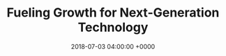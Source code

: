 ---
title: 'Fueling Growth for Next-Generation Technology'
name: "rigado"
night_header: false
night_footer: true
language: en
published: true
slug: "iot-company-rebrand"
layout: pancakes
description: page description
date: 2018-07-03 04:00:00 +0000
tags: ["Brand Development", "Brand Identity"]
aliases:
hero:
  background_color: "#9B3D20"
  image: "images/cover.png"
excerpt:
  background_color: ""
  image:
    src: 
stacks_hero:
  path: "helpers/work/hero.html"
  image: "images/cover.png"
  background_color: "#9B3D20"
  client: "rigado"
  logo_color: "color"
grid_item:
  featured: true
  featured_title: "Fueling Growth for Next-Generation Technology"
  featured_caption: |
    We helped Rigado evolve their brand from a seed funded startup to an invaluable enterprise solution and global company.
  weight: 3
  logo_color: "color"
  featured_width: "100%"
  featured_top: "2%"
  featured_left: "6%"
  featured_m_top: "10%"
stacks:
- template: section-row-blocks
  id: overview
  class: padding-m-bottom items-center
  background_color: "#9B3D20"
  background_image:
  rows:
  - template: include-row
    class: justify-center items-center
    size: container
    cols:
    - template: block-column-builder
      size: '9'
      animate: fade-up
      duration: '400'
      elements:
      - template: element-title
        class: "color-white text-center"
        tag: h4
        title: Overview
      - template: element-title
        class: "color-white text-center"
        tag: h1
        title: "Secure and scalable wireless IoT, built for the enterprise."
      - template: element-title
        class: "color-white text-center"
        tag: p
        title: "Focusing on the emerging ‘Commercial IoT’ market for large-scale Bluetooth and wireless solutions early on, Rigado sits at the forefront of wireless connectivity and edge computing. Their flexible and secure device-to-cloud edge data network technology powers key applications such as asset tracking, sensing and monitoring, and smart building solutions. As they closed a $15 million Series A round of funding, their marketing team reached out to Fullstack with the hopes of forming an ongoing partnership, on a mission to develop it’s brand towards the Enterprise."
- template: section-row-blocks
  id: development
  class: padding-xl-bottom padding-xl-top items-center
  background_color: "#ffffff"
  background_image:
  scripts:
  - src: "js/components/cards.js"
  rows:
  - template: include-row
    class: justify-center items-center wrap padding-m-bottom
    size: container
    cols:
    - template: block-column-builder
      size: '10'
      animate: fade-up
      duration: '400'
      offset: 0
      elements:
      - template: element-title
        class: "text-center"
        tag: h4
        title: Ongoing Design
      - template: element-title
        class: "text-center"
        tag: h1
        title: Building upon the existing brand 
      - template: element-title
        class: "text-center"
        tag: p
        title: |
          We worked with the Rigado team to develop existing brand — this included their identity system, new iconography styles, literature templates for digital assets such as product briefs, case studies, presentations, web, social, event graphics and much more. Our new design language extends and evolves the Rigado brand across all its digital properties.
  - template: include-row
    class: justify-between items-start wrap padding-m-bottom cards
    size: container
    cols:
    - template: block-column-builder
      size: '6'
      animate: fade-up
      duration: '400'
      elements:
      - template: element-code
        html: |
          <img src="/images/rigado/rigado-literature.jpg">
          <div class="card-block-text"><h6 class="text-center">Literature</h6><div class="text-center"><p>All-new template system designed for digital and print</p></div></div>
      - template: element-code
        html: |
          <img src="/images/rigado/rigado-events.jpg">
          <div class="card-block-text"><h6 class="text-center ">Events</h6><div class="text-center"><p>Signage designed for events such as banners, handouts, and more</p></div></div>
      - template: element-code
        html: |
          <img src="/images/rigado/rigado-web.jpg">
          <div class="card-block-text"><h6 class="text-center ">Web</h6><div class="text-center"><p>Images created for banners, blog posts, lightboxes, and more</p></div></div>
      - template: element-code
        html: |
          <img src="/images/rigado/rigado-presentations.jpg">
          <div class="card-block-text"><h6 class="text-center ">Presentations</h6><div class="text-center"><p>New presentation template created including slide templates</p></div></div>
    - template: block-column-builder
      size: '6'
      animate: fade-up
      duration: '600'
      elements:
      - template: element-code
        html: |
          <img src="/images/rigado/rigado-icons.jpg">
          <div class="card-block-text"><h6 class="text-center">Iconography</h6><div class="text-center"><p>Vertical specific, branded iconography system</p></div></div>
      - template: element-code
        html: |
          <img src="/images/rigado/rigado-social.jpg">
          <div class="card-block-text"><h6 class="text-center">Social</h6><div class="text-center"><p>Branded templates created for social posts</p></div></div>
      - template: element-code
        html: |
          <img src="/images/rigado/rigado-products.jpg">
          <div class="card-block-text"><h6 class="text-center">Products</h6><div class="text-center"><p>Isometric diagrams to visualize products, for each vertical</p></div></div>
      - template: element-code
        html: |
          <img src="/images/rigado/rigado-misc.jpg">
          <div class="card-block-text"><h6 class="text-center">Misc</h6><div class="text-center"><p>Full support for adhoc design, such as holiday cards, ads, and more</p></div></div>
- template: section-row-blocks
  id: results
  class: padding-xl-bottom padding-xl-top items-center
  background_color: "#1f4f7d"
  rows:
  - template: include-row
    class: justify-between items-center wrap
    size: container
    cols:
    - template: block-column-builder
      size: '6'
      animate: fade-up
      duration: '400'
      offset: 0
      elements:
      - template: element-code
        html: |
          <h4 class="text-left color-white subtitle">Result</h4>
          <h2 class="text-left color-white">An incredible partnership.</h2>
          <div class="text-align-left color-white"><p>Our main goal from the start was always to create materials in which Rigado’s team could use long term — but as we continued to work with their marketing and management team, we developed a great relationship which helped the brand flourish.</p>
          <p>We collaborated with their team to create a brand architecture that can handle anything. From web to social, events and beyond, this work gives Rigado everything it needs to keep growing.</p><p class="flex justify-children-start align-children-start padding-m-bottom"><a class="color-white strip-underline flex hover-right" target="_blank" href="/about/#contact"><strong>Contact Us</strong> <svg class="color-white" version="1.1" id="Layer_1" xmlns="http://www.w3.org/2000/svg" xmlns:xlink="http://www.w3.org/1999/xlink" x="0px" y="0px" width="32px" height="32px" viewBox="0 0 64 64" enable-background="new 0 0 64 64" xml:space="preserve">
          <g>
          <line fill="none" stroke="#ffffff" stroke-width="2" stroke-miterlimit="10" x1="0" y1="32" x2="63" y2="32"></line>
          </g>
          <polyline fill="none" stroke="#ffffff" stroke-width="2" stroke-linejoin="bevel" stroke-miterlimit="10" points="54,41 63,32 
                            54,23 "></polyline>
          </svg></a>
          </p></div>
    - template: block-column-builder
      size: '5'
      animate: fade-left
      duration: '400'
      offset: 0
      elements:
      - template: element-code
        html: |
          <h4 class="quote color-white">The Rigado brand work we’ve done has helped our team manage and scale it beyond what we imagined. We’re grateful to the team at Fullstack for supporting us as we help bring the next level of ‘smart’ to the built environment.</h4>
          <p class="quote_bio strip-margin color-white"> Michael King <br class="mobile-break"> Senior Director of Sales Enablement & Product Marketing</p>
--- 